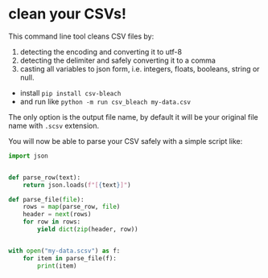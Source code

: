 # clean your CSVs!

This command line tool cleans CSV files by:
1. detecting the encoding and converting it to utf-8
2. detecting the delimiter and safely converting it to a comma
3. casting all variables to json form, i.e. integers, floats, booleans, string or null.


* install `pip install csv-bleach`
* and run like `python -m run csv_bleach my-data.csv`

The only option is the output file name, by default it will be your original file name with `.scsv` extension.

You will now be able to parse your CSV safely with a simple script like:

```python
import json


def parse_row(text):
    return json.loads(f"[{text}]")

def parse_file(file):
    rows = map(parse_row, file)
    header = next(rows)
    for row in rows:
        yield dict(zip(header, row))


with open("my-data.scsv") as f:
    for item in parse_file(f):
        print(item)
```
